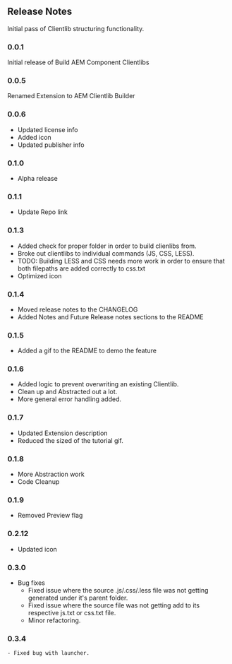 ## Release Notes

 Initial pass of Clientlib structuring functionality.

### 0.0.1

Initial release of Build AEM Component Clientlibs

### 0.0.5

Renamed Extension to AEM Clientlib Builder

### 0.0.6

- Updated license info
- Added icon
- Updated publisher info

### 0.1.0

- Alpha release

### 0.1.1

- Update Repo link

### 0.1.3

- Added check for proper folder in order to build clienlibs from.
- Broke out clientlibs to individual commands (JS, CSS, LESS).
- TODO: Building LESS and CSS needs more work in order to ensure that both filepaths are added correctly to css.txt
- Optimized icon

### 0.1.4

- Moved release notes to the CHANGELOG
- Added Notes and Future Release notes sections to the README

### 0.1.5

- Added a gif to the README to demo the feature

### 0.1.6

- Added logic to prevent overwriting an existing Clientlib.
- Clean up and Abstracted out a lot.
- More general error handling added.

### 0.1.7

- Updated Extension description
- Reduced the sized of the tutorial gif.

### 0.1.8

- More Abstraction work
- Code Cleanup

### 0.1.9

- Removed Preview flag

### 0.2.12

- Updated icon

### 0.3.0

- Bug fixes
    - Fixed issue where the source .js/.css/.less file was not getting generated under it's parent folder.
    - Fixed issue where the source file was not getting add to its respective js.txt or css.txt file.
    - Minor refactoring.

### 0.3.4
    - Fixed bug with launcher.
